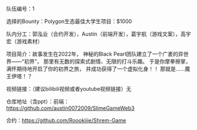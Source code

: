 队伍编号：1

选择的Bounty：Polygon生态最佳大学生项目：$1000

队内分工：郭泓业（合约开发），Austin（前端开发），葛宇航（游戏文案），高宇宏（游戏素材）

项目简介：故事发生在2022年， 神秘的Black Pearl团队建立了一个广袤的异世界——“初界”， 那里有无数的探索式剧情、无限的打斗乐趣。 于是你摩拳擦掌，满怀期待地开启了你的初界之旅， 并成功获得了一个虚拟化身！！ 那就是……魔王伊塔！？

视频链接：（建议bilibili视频或者youtube视频链接）无

仓库地址（含ppt）：前端：https://github.com/austin0072009/SlimeGameWeb3


合约：https://github.com/Roookiiie/Shrem-Game
